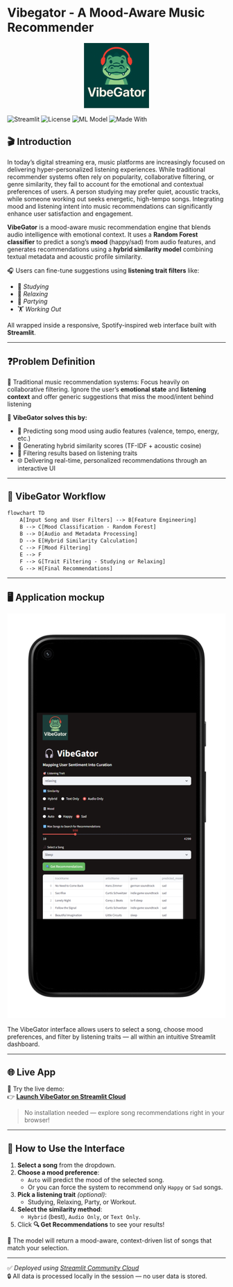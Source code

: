 # Vibegator - A Mood-Aware Music Recommender 

<p align="center">
  <img src="vibegator_logo.png" alt="VibeGator Logo" width="150" height="150">
</p>

![Streamlit](https://img.shields.io/badge/Framework-Streamlit-ff4b4b?logo=streamlit&logoColor=white)
![License](https://img.shields.io/badge/License-MIT-green.svg)
![ML Model](https://img.shields.io/badge/Model-Random%20Forest-blue)
![Made With](https://img.shields.io/badge/Built%20with-Python%203.10-blue?logo=python)

## 🎬 Introduction
In today’s digital streaming era, music platforms are increasingly focused on delivering hyper-personalized listening experiences. While traditional recommender systems often rely on popularity, collaborative filtering, or genre similarity, they fail to account for the emotional and contextual preferences of users. A person studying may prefer quiet, acoustic tracks, while someone working out seeks energetic, high-tempo songs. Integrating mood and listening intent into music recommendations can significantly enhance user satisfaction and engagement.

**VibeGator** is a mood-aware music recommendation engine that blends audio intelligence with emotional context. It uses a **Random Forest classifier** to predict a song’s **mood** (happy/sad) from audio features, and generates recommendations using a **hybrid similarity model** combining textual metadata and acoustic profile similarity.

🎧 Users can fine-tune suggestions using **listening trait filters** like:
- 🎯 *Studying*
- 🧘 *Relaxing*
- 💃 *Partying*
- 🏋️ *Working Out*

All wrapped inside a responsive, Spotify-inspired web interface built with **Streamlit**.

---

## ❓Problem Definition
🎯 Traditional music recommendation systems: Focus heavily on collaborative filtering. Ignore the user’s **emotional state** and **listening context** and offer generic suggestions that miss the mood/intent behind listening

🚀 **VibeGator solves this by:**
- 🧠 Predicting song mood using audio features (valence, tempo, energy, etc.)
- 🎵 Generating hybrid similarity scores (TF-IDF + acoustic cosine)
- 🧩 Filtering results based on listening traits
- 🌐 Delivering real-time, personalized recommendations through an interactive UI

---

## 🔄 VibeGator Workflow

```mermaid
flowchart TD
    A[Input Song and User Filters] --> B[Feature Engineering]
    B --> C[Mood Classification - Random Forest]
    B --> D[Audio and Metadata Processing]
    D --> E[Hybrid Similarity Calculation]
    C --> F[Mood Filtering]
    E --> F
    F --> G[Trait Filtering - Studying or Relaxing]
    G --> H[Final Recommendations]
```

---

## 🖥️ Application mockup

<p align="center">
  <img src="Screenshot 2025-04-18 134119-portrait.png" alt="VibeGator Interface" width="600"/>
</p>

The VibeGator interface allows users to select a song, choose mood preferences, and filter by listening traits — all within an intuitive Streamlit dashboard.

---

## 🌐 Live App

🚀 Try the live demo:  
👉 [**Launch VibeGator on Streamlit Cloud**](https://vibegator-ccagavjaww2b4jw2dzyu5g.streamlit.app/)

> No installation needed — explore song recommendations right in your browser!

---

## 🧪 How to Use the Interface

1. **Select a song** from the dropdown.
2. **Choose a mood preference**:
   - `Auto` will predict the mood of the selected song.
   - Or you can force the system to recommend only `Happy` or `Sad` songs.
3. **Pick a listening trait** *(optional)*:
   - Studying, Relaxing, Party, or Workout.
4. **Select the similarity method**:
   - `Hybrid` (best), `Audio Only`, or `Text Only`.
5. Click **🔍 Get Recommendations** to see your results!

🎯 The model will return a mood-aware, context-driven list of songs that match your selection.

---

✅ *Deployed using [Streamlit Community Cloud](https://streamlit.io/cloud)*  
🔒 All data is processed locally in the session — no user data is stored.


